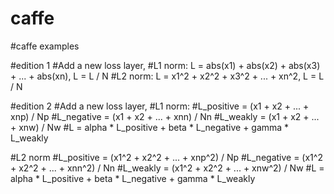 # caffe
#caffe examples

#edition 1
#Add a new loss layer, 
#L1 norm: L = abs(x1) + abs(x2) + abs(x3) + ... + abs(xn), L = L / N
#L2 norm: L = x1^2 + x2^2 + x3^2 + ... + xn^2, L = L / N


#edition 2
#Add a new loss layer,
#L1 norm: 
#L_positive = (x1 + x2 + ... + xnp) / Np
#L_negative = (x1 + x2 + ... + xnn) / Nn
#L_weakly = (x1 + x2 + ... + xnw) / Nw
#L = alpha * L_positive + beta * L_negative + gamma * L_weakly

#L2 norm
#L_positive = (x1^2 + x2^2 + ... + xnp^2) / Np
#L_negative = (x1^2 + x2^2 + ... + xnn^2) / Nn
#L_weakly = (x1^2 + x2^2 + ... + xnw^2) / Nw
#L = alpha * L_positive + beta * L_negative + gamma * L_weakly